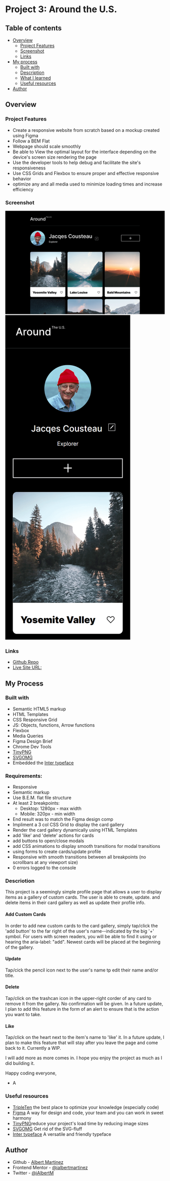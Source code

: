 # Project 3: Around the U.S.

## Table of contents

- [Overview](#overview)
  - [Project Features](#project-features)
  - [Screenshot](#screenshot)
  - [Links](#links)
- [My process](#my-process)
  - [Built with](#built-with)
  - [Description](#description)
  - [What I learned](#what-i-learned)
  - [Useful resources](#useful-resources)
- [Author](#author)

## Overview

### Project Features

- Create a responsive website from scratch based on a mockup created using Figma
- Follow a BEM Flat
- Webpage should scale smoothly
- Be able to View the optimal layout for the interface depending on the device's screen size rendering the page
- Use the developer tools to help debug and facilitate the site's responsiveness
- Use CSS Grids and Flexbox to ensure proper and effective responsive behavior
- optimize any and all media used to minimize loading times and increase efficiency

### Screenshot

![Desktop Design](./images/desktop-screenshot_1280.png)
![Mobile Design](./images/mobile-screenshot_320.png)

### Links

- [Github Repo](https://github.com/ialbertmartinez/se_project_aroundtheus/)
- [Live Site URL:](https://ialbertmartinez.github.io/se_project_aroundtheus/)

## My Process

### Built with

- Semantic HTML5 markup
- HTML Templates
- CSS Responsive Grid
- JS: Objects, functions, Arrow functions
- Flexbox
- Media Queries
- Figma Design Brief
- Chrome Dev Tools
- [TinyPNG](https://tinypng.com/)
- [SVGOMG](https://jakearchibald.github.io/svgomg/)
- Embedded the [Inter typeface](https://rsms.me/inter/)

### Requirements:

- Responsive
- Semantic markup
- Use B.E.M. flat file structure
- At least 2 breakpoints:
  - Desktop: 1280px - max width
  - Mobile: 320px - min width
- End result was to match the Figma design comp
- Impliment a 3 col CSS Grid to display the card gallery
- Render the card gallery dynamically using HTML Templates
- add 'like' and 'delete' actions for cards
- add buttons to open/close modals
- add CSS animations to display smooth transitions for modal transitions
- using forms to create cards/update profile
- Responsive with smooth transitions between all breakpoints (no scrollbars at any viewport size)
- 0 errors logged to the console

### Descriotion

This project is a seemingly simple profile page that allows a user to display items as a gallery of custom cards. The user is able to create, update. and delete items in their card gallery as well as update their profile info.

#### Add Custom Cards

In order to add new custom cards to the card gallery, simply tap/click the 'add button' to the far right of the user's name--indicated by the big '+' symbol. For users with screen readers, you will be able to find it using or hearing the aria-label: "add". Newest cards will be placed at the beginning of the gallery.

#### Update

Tap/cick the pencil icon next to the user's name tp edit their name and/or title.

#### Delete

Tap/click on the trashcan icon in the upper-right corder of any card to remove it from the gallery. No confirmation will be given. In a future update, I plan to add this feature in the form of an alert to ensure that is the action you want to take.

#### Like

Tap/click on the heart next to the item's name to 'like' it. In a future update, I plan to make this feature that will stay after you leave the page and come back to it. Currently a WIP.

I will add more as more comes in. I hope you enjoy the project as much as I did building it.

Happy coding everyone,

- A

### Useful resources

- [TripleTen](https://tripleten.com) the best place to optimize your knowledge (especially code)
- [Figma](https://www.figma.com/) A way for design and code, your team and you can work in sweet harmony
- [TinyPNG](https://tinypng.com/)reduce your project's load time by reducing image sizes
- [SVGOMG](https://jakearchibald.github.io/svgomg/) Get rid of the SVG-fluff
- [Inter typeface](https://rsms.me/inter/) A versatile and friendly typeface

## Author

- Github - [Albert Martinez](https://github.com/ialbertmartinez)
- Frontend Mentor - [@ialbertmartinez](https://www.frontendmentor.io/profile/ialbertmartinez)
- Twitter - [@iAlbertM](https://www.twitter.com/ialbertm)
